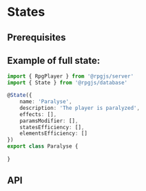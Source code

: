 # States

## Prerequisites

<Partial page="prerequisites-data" />

## Example of full state:

```ts
import { RpgPlayer } from '@rpgjs/server'
import { State } from '@rpgjs/database'

@State({  
    name: 'Paralyse',
    description: 'The player is paralyzed',
    effects: [],
    paramsModifier: [],
    statesEfficiency: [],
    elementsEfficiency: []
})
export class Paralyse {
    
}
```

## API

<ApiContent page="State" />